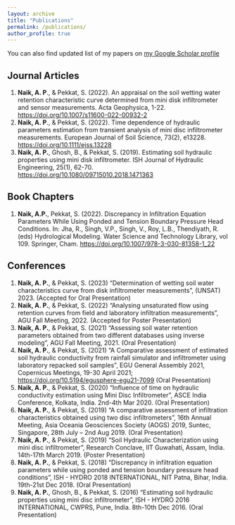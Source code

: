 ```yaml
---
layout: archive
title: "Publications"
permalink: /publications/
author_profile: true
---
```


You can also find updated list of my papers on [my Google Scholar profile](https://scholar.google.co.in/citations?user=ACfE5mwAAAAJ&hl=en)

## Journal Articles 
1.	**Naik, A. P**., & Pekkat, S. (2022). An appraisal on the soil wetting water retention characteristic curve determined from mini disk infiltrometer and sensor measurements. Acta Geophysica, 1-22. https://doi.org/10.1007/s11600-022-00932-2
2.	**Naik, A. P**., & Pekkat, S. (2022). Time dependence of hydraulic parameters estimation from transient analysis of mini disc infiltrometer measurements. European Journal of Soil Science, 73(2), e13228. https://doi.org/10.1111/ejss.13228
3.	**Naik, A. P.**, Ghosh, B., & Pekkat, S. (2019). Estimating soil hydraulic properties using mini disk infiltrometer. ISH Journal of Hydraulic Engineering, 25(1), 62-70.  https://doi.org/10.1080/09715010.2018.1471363

## Book Chapters
1.	**Naik, A.P.**, Pekkat, S. (2022). Discrepancy in Infiltration Equation Parameters While Using Ponded and Tension Boundary Pressure Head Conditions. In: Jha, R., Singh, V.P., Singh, V., Roy, L.B., Thendiyath, R. (eds) Hydrological Modeling. Water Science and Technology Library, vol 109. Springer, Cham. https://doi.org/10.1007/978-3-030-81358-1_22

## Conferences
1.	**Naik, A. P.**, & Pekkat, S. (2023) “Determination of wetting soil water characteristics curve from disk infiltrometer measurements”, (UNSAT) 2023. (Accepted for Oral Presentation)
2.	**Naik, A. P.**, & Pekkat, S. (2022) “Analysing unsaturated flow using retention curves from field and laboratory infiltration measurements”, AGU Fall Meeting, 2022. (Accepted for Poster Presentation)
3.	**Naik, A. P.**, & Pekkat, S. (2021) “Assessing soil water retention parameters obtained from two different databases using inverse modeling”, AGU Fall Meeting, 2021. (Oral Presentation)
4.	**Naik, A. P.**, & Pekkat, S. (2021) “A Comparative assessment of estimated soil hydraulic conductivity from rainfall simulator and infiltrometer using laboratory repacked soil samples”, EGU General Assembly 2021, Copernicus Meetings, 19-30 April 2021; https://doi.org/10.5194/egusphere-egu21-7099 (Oral Presentation)
5.	**Naik, A. P.**, & Pekkat, S. (2020) “Influence of time on hydraulic conductivity estimation using Mini Disc Infiltrometer”, ASCE India Conference, Kolkata, India. 2nd-4th Mar 2020. (Oral Presentation)
6.	**Naik, A. P.**, & Pekkat, S. (2019) “A comparative assessment of infiltration characteristics obtained using two disc infiltrometers”, 16th Annual Meeting, Asia Oceania Geosciences Society (AOGS) 2019, Suntec, Singapore, 28th July – 2nd Aug 2019. (Oral Presentation)
7.  **Naik, A. P.**, & Pekkat, S. (2019) “Soil Hydraulic Characterization using mini disc infiltrometer”, Research Conclave, IIT Guwahati, Assam, India. 14th-17th March 2019. (Poster Presentation)
8.	**Naik, A. P.**, & Pekkat, S. (2018) “Discrepancy in infiltration equation parameters while using ponded and tension boundary pressure head conditions”, ISH - HYDRO 2018 INTERNATIONAL, NIT Patna, Bihar, India. 19th-21st Dec 2018. (Oral Presentation)
9.	**Naik, A. P.**, Ghosh, B., & Pekkat, S. (2016) “Estimating soil hydraulic properties using mini disc infiltrometer”, ISH - HYDRO 2016 INTERNATIONAL, CWPRS, Pune, India. 8th-10th Dec 2016. (Oral Presentation)


